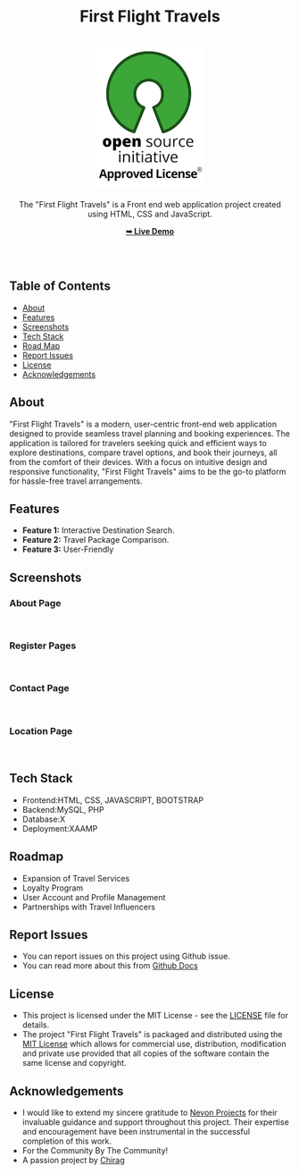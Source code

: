 <h1 align="center">First Flight Travels</h1>

<div align="center">

<h2 align="center">
  <a href="LICENSE">
    <img src="https://github.com/SorcererChiragsingh/Project-FirstFlight-Travels/blob/main/readme%20images/MIT%20License.png" alt="MIT License" />
  </a>
</h2>

<p>The "First Flight Travels" is a Front end web application project created using HTML, CSS and JavaScript.</p>

<a href="" target="_blank"><strong>➥ Live Demo</strong></a>

</div> <br/><br/>

## Table of Contents

- [About](#about)
- [Features](#features)
- [Screenshots](#screenshots)
- [Tech Stack](#tech-stack)
- [Road Map](#roadmap)
- [Report Issues](#report-issues)
- [License](#license)
- [Acknowledgements](#acknowledgements)

## About

"First Flight Travels" is a modern, user-centric front-end web application designed to provide seamless travel planning and booking experiences. The application is tailored for travelers seeking quick and efficient ways to explore destinations, compare travel options, and book their journeys, all from the comfort of their devices. With a focus on intuitive design and responsive functionality, "First Flight Travels" aims to be the go-to platform for hassle-free travel arrangements.

## Features

- **Feature 1:** Interactive Destination Search.
- **Feature 2:** Travel Package Comparison.
- **Feature 3:** User-Friendly

## Screenshots

### About Page
![]()

### Register Pages
![]()

### Contact Page
![]()

### Location Page
![]()


## Tech Stack

- Frontend:HTML, CSS, JAVASCRIPT, BOOTSTRAP
- Backend:MySQL, PHP
- Database:X
- Deployment:XAAMP


## Roadmap

 - Expansion of Travel Services
 - Loyalty Program
 - User Account and Profile Management
 - Partnerships with Travel Influencers

## Report Issues
- You can report issues on this project using Github issue.
- You can read more about this from [Github Docs](https://docs.github.com/en/issues/tracking-your-work-with-issues/creating-an-issue) 

## License

- This project is licensed under the MIT License - see the [LICENSE](https://github.com/SorcererChiragsingh/Project-FirstFlight-Travels/blob/main/LICENSE) file for details.
- The project "First Flight Travels" is packaged and distributed using the [MIT License](https://choosealicense.com/licenses/mit/) which allows for commercial use, distribution, modification and private use provided that all copies of the software contain the same license and copyright.

## Acknowledgements

- I would like to extend my sincere gratitude to [Nevon Projects](https://nevonprojects.com/) for their invaluable guidance and support throughout this project. Their expertise and encouragement have been instrumental in the successful completion of this work.
- For the Community By The Community!
- A passion project by [Chirag](www.linkedin.com/in/chirag-singh-148993279)